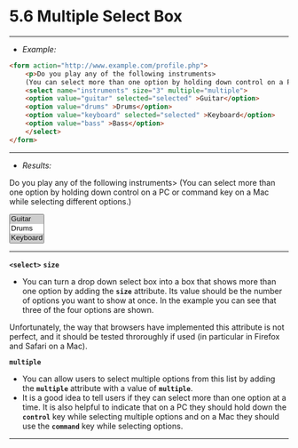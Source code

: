 # 5.6 Multiple Select Box

---
- *Example:*
```html
<form action="http://www.example.com/profile.php">
	<p>Do you play any of the following instruments>
	(You can select more than one option by holding down control on a PC or command key on a Mac while selecting different options.) </p>
	<select name="instruments" size="3" multiple="multiple">
	<option value="guitar" selected="selected" >Guitar</option>
	<option value="drums" >Drums</option>
	<option value="keyboard" selected="selected" >Keyboard</option>
	<option value="bass" >Bass</option>
	</select>
</form>
```

---
- *Results:*
<form action="http://www.example.com/profile.php">
	<p>Do you play any of the following instruments>
	(You can select more than one option by holding down control on a PC or command key on a Mac while selecting different options.) </p>
	<select name="instruments" size="3" multiple="multiple">
	<option value="guitar" selected="selected" >Guitar</option>
	<option value="drums" >Drums</option>
	<option value="keyboard" selected="selected" >Keyboard</option>
	<option value="bass" >Bass</option>
	</select>
</form>

---
**`<select>`**
**`size`**
- You can turn a drop down select box into a box that shows more than one option by adding the **`size`** attribute. Its value should be the number of options you want to show at once. In the example you can see that three of the four options are shown.

Unfortunately, the way that browsers have implemented this attribute is not perfect, and it should be tested throroughly if used (in particular in Firefox and Safari on a Mac).

**`multiple`**
- You can allow users to select multiple options from this list by adding the **`multiple`** attribute with a value of **`multiple`**.
- It is a good idea to tell users if they can select more than one option at a time. It is also helpful to indicate that on a PC they should hold down the **`control`** key while selecting multiple options and on a Mac they should use the **`command`** key while selecting options.

---
